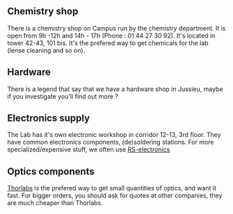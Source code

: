 ## Chemistry shop

There is a chemistry shop on Campus run by the chemistry department. 
It is open from 9h -12h and 14h - 17h (Phone : 01 44 27 30 92).
It's located in tower 42-43, 101 bis. It's the prefered way to get chemicals
for the lab (lense cleaning and so on).

## Hardware

There is a legend that say that we have a hardware shop in Jussieu, maybe if you
investigate you'll find out more ?

## Electronics supply

The Lab has it's own electronic workshop in corridor 12-13, 3rd floor. They have
common electronics components, (de)soldering stations. For more specialized/expensive
stuff, we often use [RS-electronics](https://fr.rs-online.com/web/)

## Optics components

[Thorlabs](https://www.thorlabs.com/) is the prefered way to get small quantities of optics,
and want it fast. For bigger orders, you should ask for quotes at other companies, they are much
cheaper than Thorlabs.
